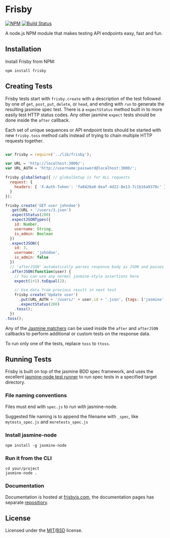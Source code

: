 # Frisby

[![NPM](https://nodei.co/npm/frisby.png)](https://nodei.co/npm/frisby/)
[![Build
Status](https://travis-ci.org/vlucas/frisby.png?branch=master)](https://travis-ci.org/vlucas/frisby)

A node.js NPM module that makes testing API endpoints easy, fast and fun.


## Installation

Install Frisby from NPM:

    npm install frisby


## Creating Tests

Frisby tests start with `frisby.create` with a description of the test followed by one of `get`, `post`, `put`, `delete`, or `head`, and ending with `run` to generate the resulting jasmine spec test. There is a `expectStatus` method built in to more easily test HTTP status codes. Any other jasmine `expect` tests should be done inside the `after` callback.

Each set of unique sequences or API endpoint tests should be started with new `frisby.toss` method calls instead of trying to chain multiple HTTP requests together.

```javascript

var frisby = require('../lib/frisby');

var URL = 'http://localhost:3000/';
var URL_AUTH = 'http://username:password@localhost:3000/';

frisby.globalSetup({ // globalSetup is for ALL requests
  request: {
    headers: { 'X-Auth-Token': 'fa8426a0-8eaf-4d22-8e13-7c1b16a9370c' }
  }
});

frisby.create('GET user johndoe')
  .get(URL + '/users/3.json')
  .expectStatus(200)
  .expectJSONTypes({
    id: Number,
    username: String,
    is_admin: Boolean
  })
  .expectJSON({
    id: 3,
    username: 'johndoe',
    is_admin: false
  })
  // 'afterJSON' automatically parses response body as JSON and passes it as an argument
  .afterJSON(function(user) {
  	// You can use any normal jasmine-style assertions here
  	expect(1+1).toEqual(2);

  	// Use data from previous result in next test
    frisby.create('Update user')
      .put(URL_AUTH + '/users/' + user.id + '.json', {tags: ['jasmine', 'bdd']})
      .expectStatus(200)
    .toss();
  })
.toss();

```

Any of the [Jasmine matchers](https://github.com/pivotal/jasmine/wiki/Matchers) can be used inside the `after` and `afterJSON` callbacks to perform additional or custom tests on the response data.

To run only one of the tests, replace `toss` to `ttoss`.

## Running Tests

Frisby is built on top of the jasmine BDD spec framework, and uses the excellent [jasmine-node test runner](https://github.com/mhevery/jasmine-node) to run spec tests in a specified target directory.  

### File naming conventions

Files must end with `spec.js` to run with jasmine-node.

Suggested file naming is to append the filename with `_spec`, like `mytests_spec.js` and `moretests_spec.js`

### Install jasmine-node

    npm install -g jasmine-node

### Run it from the CLI

    cd your/project
    jasmine-node .
    
### Documentation
Documentation is hosted at [frisbyjs.com](http://frisbyjs.com/), the documentation pages has separate [repositiory](https://github.com/vlucas/frisby-site).

## License
Licensed under the [MIT](http://opensource.org/licenses/MIT)/[BSD](http://opensource.org/licenses/BSD-3-Clause) license.

